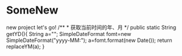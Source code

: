 # SomeNew
new project let's go!
/**
	 * 获取当前时间的年、月
	 */
	public static String getYD(){
		String a="";
		SimpleDateFormat fomt=new SimpleDateFormat("yyyy-MM:");
		a=fomt.format(new Date());
		return replaceYM(a);
	} 
